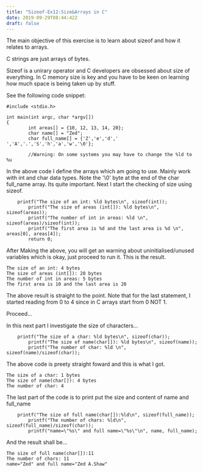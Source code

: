 ```yaml
---
title: "Sizeof-Ex12:Size&Arrays in C"
date: 2019-09-29T08:44:42Z
draft: false
---
```


The main objective of this exercise is to learn about sizeof and how it relates to arrays.

C strings are just arrays of bytes.

Sizeof is a unirary operator and C developers are obsessed about size of everything.
In C memory size is key and you have to be keen on learning how much space is being taken up by stuff.

See the following code snippet:

```
#include <stdio.h>

int main(int argc, char *argv[])
{
        int areas[] = {10, 12, 13, 14, 20};
        char name[] = "Zed";
        char full_name[] = {'Z','e','d',' ','A','.','S','h','a','w','\0'};

        //Warning: On some systems you may have to change the %ld to %u

```
In the above code I define the arrays which am going to use. Mainly work with int and char data types. Note the
'\0' byte at the end of the char full_name array. Its quite important. Next I start the checking of size using sizeof.

```
	printf("The size of an int: %ld bytes\n", sizeof(int));
        printf("The size of areas (int[]): %ld bytes\n", sizeof(areas));
        printf("The number of int in areas: %ld \n", sizeof(areas)/sizeof(int));
        printf("The first area is %d and the last area is %d \n", areas[0], areas[4]);
        return 0;
```
After Making the above, you will get an warning about uninitialised/unused variables which is okay, just proceed to run it.
This is the result.

```
The size of an int: 4 bytes
The size of areas (int[]): 20 bytes
The number of int in areas: 5 bytes
The first area is 10 and the last area is 20 
```
The above result is straight to the point. Note that for the last statement, I started reading from 0 to 4 since in C arrays start
from 0 NOT 1.

Proceed...

In this next part I investigate the size of characters...

```
	printf("The size of a char: %ld bytes\n", sizeof(char));
        printf("The size of name(char[]): %ld bytes\n", sizeof(name));
        printf("The number of char: %ld \n", sizeof(name)/sizeof(char));
```
The above code is preety straight foward and this is what I got.

```
The size of a char: 1 bytes
The size of name(char[]): 4 bytes
The number of char: 4 
```

The last part of the code is to print put the size and content of name and full_name

```
	printf("The size of full name(char[]):%ld\n", sizeof(full_name));
        printf("The number of chars: %ld\n", sizeof(full_name)/sizeof(char));
        printf("name=\"%s\" and full name=\"%s\"\n", name, full_name);

```
And the result shall be...

```
The size of full name(char[]):11
The number of chars: 11
name="Zed" and full name="Zed A.Shaw"
```


